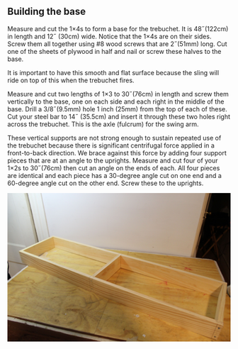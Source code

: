 ## Building the base

Measure and cut the 1×4s to form a base for the trebuchet. It is 48˝(122cm) in length and 12˝ (30cm) wide. Notice that the 1×4s are on their sides. Screw them all together using #8 wood screws that are 2˝(51mm) long. Cut one of the sheets of plywood in half and nail or screw these halves to the base.

It is important to have this smooth and flat surface because the sling will ride on top of this when the trebuchet fires.

Measure and cut two lengths of 1×3 to 30˝(76cm) in length and screw them vertically to the base, one on each side and each right in the middle of the base. Drill a 3/8˝(9.5mm) hole 1 inch (25mm) from the top of each of these. Cut your steel bar to 14˝ (35.5cm) and insert it through these two holes right across the trebuchet. This is the axle (fulcrum) for the swing arm. 

These vertical supports are not strong enough to sustain repeated use of the trebuchet because there is significant centrifugal force applied in a front-to-back direction. We brace against this force by adding four support pieces that are at an angle to the uprights. Measure and cut four of your 1×2s to 30˝(76cm) then cut an angle on the ends of each. All four pieces are identical and each piece has a 30-degree angle cut on one end and a 60-degree angle cut on the other end. Screw these to the uprights. 

![The Base](images/the-base.jpg)